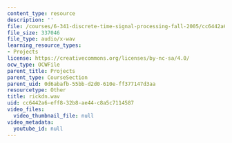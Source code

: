 ```yaml
---
content_type: resource
description: ''
file: /courses/6-341-discrete-time-signal-processing-fall-2005/cc6442a6eff832b8ae44c8a5c7114587_rickdn.wav
file_size: 337046
file_type: audio/x-wav
learning_resource_types:
- Projects
license: https://creativecommons.org/licenses/by-nc-sa/4.0/
ocw_type: OCWFile
parent_title: Projects
parent_type: CourseSection
parent_uid: 0d6abafb-55bb-d2d0-610e-ff377147d3aa
resourcetype: Other
title: rickdn.wav
uid: cc6442a6-eff8-32b8-ae44-c8a5c7114587
video_files:
  video_thumbnail_file: null
video_metadata:
  youtube_id: null
---
```

